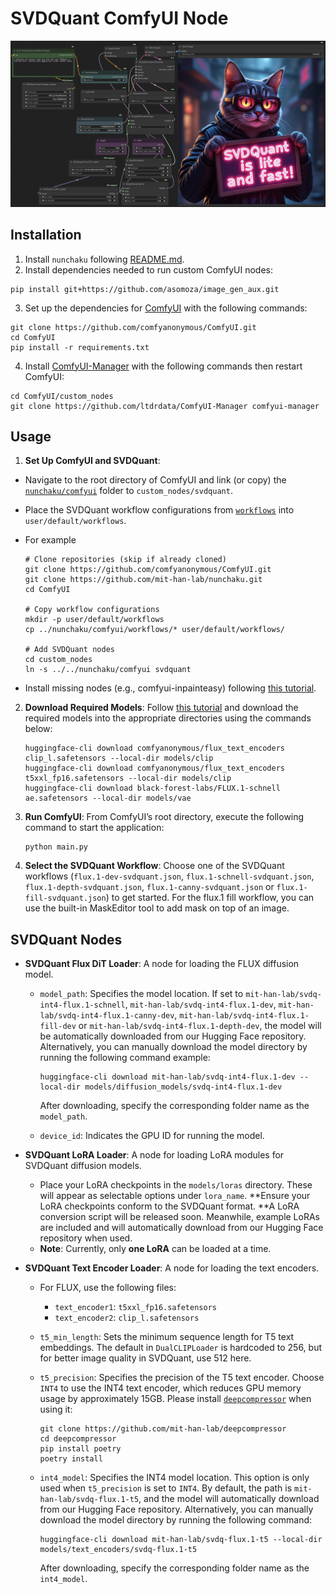 # SVDQuant ComfyUI Node

![comfyui](../assets/comfyui.jpg)
## Installation

1. Install `nunchaku` following [README.md](https://github.com/mit-han-lab/nunchaku?tab=readme-ov-file#installation). 
2. Install dependencies needed to run custom ComfyUI nodes:
  ```shell
  pip install git+https://github.com/asomoza/image_gen_aux.git
  ```
3. Set up the dependencies for [ComfyUI](https://github.com/comfyanonymous/ComfyUI/tree/master) with the following commands:
```shell
git clone https://github.com/comfyanonymous/ComfyUI.git
cd ComfyUI
pip install -r requirements.txt
```
4. Install [ComfyUI-Manager](https://github.com/ltdrdata/ComfyUI-Manager) with the following commands then restart ComfyUI:
```shell
cd ComfyUI/custom_nodes
git clone https://github.com/ltdrdata/ComfyUI-Manager comfyui-manager
```

## Usage

1. **Set Up ComfyUI and SVDQuant**:

  * Navigate to the root directory of ComfyUI and link (or copy) the [`nunchaku/comfyui`](./) folder to `custom_nodes/svdquant`.
  * Place the SVDQuant workflow configurations from [`workflows`](./workflows) into `user/default/workflows`.
  * For example

    ```shell
    # Clone repositories (skip if already cloned)
    git clone https://github.com/comfyanonymous/ComfyUI.git
    git clone https://github.com/mit-han-lab/nunchaku.git
    cd ComfyUI
    
    # Copy workflow configurations
    mkdir -p user/default/workflows
    cp ../nunchaku/comfyui/workflows/* user/default/workflows/
    
    # Add SVDQuant nodes
    cd custom_nodes
    ln -s ../../nunchaku/comfyui svdquant
    ```
  * Install missing nodes (e.g., comfyui-inpainteasy) following [this tutorial](https://github.com/ltdrdata/ComfyUI-Manager?tab=readme-ov-file#support-of-missing-nodes-installation).


2. **Download Required Models**: Follow [this tutorial](https://comfyanonymous.github.io/ComfyUI_examples/flux/) and download the required models into the appropriate directories using the commands below:

   ```shell
   huggingface-cli download comfyanonymous/flux_text_encoders clip_l.safetensors --local-dir models/clip
   huggingface-cli download comfyanonymous/flux_text_encoders t5xxl_fp16.safetensors --local-dir models/clip
   huggingface-cli download black-forest-labs/FLUX.1-schnell ae.safetensors --local-dir models/vae
   ```

3. **Run ComfyUI**: From ComfyUI’s root directory, execute the following command to start the application:

   ```shell
   python main.py
   ```

4. **Select the SVDQuant Workflow**: Choose one of the SVDQuant workflows (`flux.1-dev-svdquant.json`, `flux.1-schnell-svdquant.json`, `flux.1-depth-svdquant.json`, `flux.1-canny-svdquant.json` or `flux.1-fill-svdquant.json`) to get started. For the flux.1 fill workflow, you can use the built-in MaskEditor tool to add mask on top of an image.

## SVDQuant Nodes

* **SVDQuant Flux DiT Loader**: A node for loading the FLUX diffusion model. 

  * `model_path`: Specifies the model location. If set to `mit-han-lab/svdq-int4-flux.1-schnell`, `mit-han-lab/svdq-int4-flux.1-dev`, `mit-han-lab/svdq-int4-flux.1-canny-dev`, `mit-han-lab/svdq-int4-flux.1-fill-dev` or `mit-han-lab/svdq-int4-flux.1-depth-dev`, the model will be automatically downloaded from our Hugging Face repository. Alternatively, you can manually download the model directory by running the following command example:

    ```shell
    huggingface-cli download mit-han-lab/svdq-int4-flux.1-dev --local-dir models/diffusion_models/svdq-int4-flux.1-dev
    ```

     After downloading, specify the corresponding folder name as the `model_path`.

  * `device_id`: Indicates the GPU ID for running the model.

* **SVDQuant LoRA Loader**: A node for loading LoRA modules for SVDQuant diffusion models.

  * Place your LoRA checkpoints in the `models/loras` directory. These will appear as selectable options under `lora_name`. **Ensure your LoRA checkpoints conform to the SVDQuant format. **A LoRA conversion script will be released soon. Meanwhile, example LoRAs are included and will automatically download from our Hugging Face repository when used.
  * **Note**: Currently, only **one LoRA** can be loaded at a time.

* **SVDQuant Text Encoder Loader**: A node for loading the text encoders.

  * For FLUX, use the following files:

    - `text_encoder1`: `t5xxl_fp16.safetensors`
    - `text_encoder2`: `clip_l.safetensors`
  
  * `t5_min_length`: Sets the minimum sequence length for T5 text embeddings. The default in `DualCLIPLoader` is hardcoded to 256, but for better image quality in SVDQuant, use 512 here.
  
  * `t5_precision`: Specifies the precision of the T5 text encoder. Choose `INT4` to use the INT4 text encoder, which reduces GPU memory usage by approximately 15GB. Please install [`deepcompressor`](https://github.com/mit-han-lab/deepcompressor) when using it:
  
    ```shell
    git clone https://github.com/mit-han-lab/deepcompressor
    cd deepcompressor
    pip install poetry
    poetry install
    ```
  
  
  * `int4_model`: Specifies the INT4 model location. This option is only used when `t5_precision` is set to `INT4`. By default, the path is `mit-han-lab/svdq-flux.1-t5`, and the model will automatically download from our Hugging Face repository. Alternatively, you can manually download the model directory by running the following command:
  
    ```shell
    huggingface-cli download mit-han-lab/svdq-flux.1-t5 --local-dir models/text_encoders/svdq-flux.1-t5
    ```
  
     After downloading, specify the corresponding folder name as the `int4_model`.
